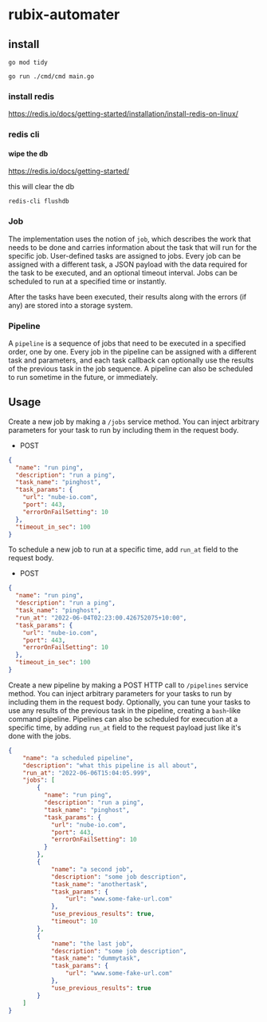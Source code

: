 # rubix-automater

## install
```
go mod tidy
```
```
go run ./cmd/cmd main.go
```

### install redis
https://redis.io/docs/getting-started/installation/install-redis-on-linux/

### redis cli

#### wipe the db
https://redis.io/docs/getting-started/

this will clear the db

```
redis-cli flushdb
```

### Job

The implementation uses the notion of `job`, which describes the work that needs to be done and carries information about the task that will run for the
specific job. User-defined tasks are assigned to jobs. Every job can be assigned with a different task, a JSON payload with the data required for the task
to be executed, and an optional timeout interval. Jobs can be scheduled to run at a specified time or instantly.

After the tasks have been executed, their results along with the errors (if any) are stored into a storage system.

### Pipeline

A `pipeline` is a sequence of jobs that need to be executed in a specified order, one by one. Every job in the pipeline can be assigned with a different task
and parameters, and each task callback can optionally use the results of the previous task in the job sequence. A pipeline can also be scheduled to run sometime in the future, or immediately.



## Usage

Create a new job by making a `/jobs` service method. You can inject arbitrary parameters for your task to run
by including them in the request body.

- POST

```json
{
  "name": "run ping",
  "description": "run a ping",
  "task_name": "pinghost",
  "task_params": {
    "url": "nube-io.com",
    "port": 443,
    "errorOnFailSetting": 10
  },
  "timeout_in_sec": 100
}
```

To schedule a new job to run at a specific time, add `run_at` field to the request body.

- POST

```json
{
  "name": "run ping",
  "description": "run a ping",
  "task_name": "pinghost",
  "run_at": "2022-06-04T02:23:00.426752075+10:00",
  "task_params": {
    "url": "nube-io.com",
    "port": 443,
    "errorOnFailSetting": 10
  },
  "timeout_in_sec": 100
}
```

Create a new pipeline by making a POST HTTP call to `/pipelines` service method. You can inject arbitrary parameters
for your tasks to run by including them in the request body. Optionally, you can tune your tasks to use any results of the previous task in the pipeline, creating
a `bash`-like command pipeline. Pipelines can also be scheduled for execution at a specific time, by adding `run_at` field to the request payload
just like it's done with the jobs.

```json
{
    "name": "a scheduled pipeline",
    "description": "what this pipeline is all about",
    "run_at": "2022-06-06T15:04:05.999",
    "jobs": [
        {
          "name": "run ping",
          "description": "run a ping",
          "task_name": "pinghost",
          "task_params": {
            "url": "nube-io.com",
            "port": 443,
            "errorOnFailSetting": 10
          }
        },
        {
            "name": "a second job",
            "description": "some job description",
            "task_name": "anothertask",
            "task_params": {
                "url": "www.some-fake-url.com"
            },
            "use_previous_results": true,
            "timeout": 10
        },
        {
            "name": "the last job",
            "description": "some job description",
            "task_name": "dummytask",
            "task_params": {
                "url": "www.some-fake-url.com"
            },
            "use_previous_results": true
        }
    ]
}
```